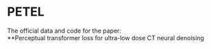 # PETEL

The official data and code for the paper: <br>
**Perceptual transformer loss for ultra-low dose CT
neural denoising
